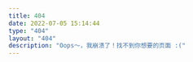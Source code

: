 ```yaml
---
title: 404
date: 2022-07-05 15:14:44
type: "404"
layout: "404"
description: "Oops～，我崩溃了！找不到你想要的页面 :("
---
```

